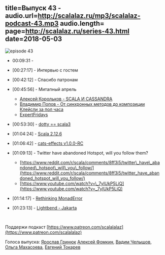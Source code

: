 title=Выпуск 43 -
audio.url=http://scalalaz.ru/mp3/scalalaz-podcast-43.mp3
audio.length=
page=http://scalalaz.ru/series-43.html
date=2018-05-03
----

![episode 43](img/episode43.jpg)

* 00:09:31 -

*   [00:27:17] - Интервью с гостем
*   [00:42:12] - Спасибо патронам
*   [00:45:56] - Митапный апрель
    - [Алексей Корольков - SCALA И CASSANDRA](https://youtu.be/yxq6My6h_c0)
    - [Владимир Попов - От синхронных методов до композиции Клейсли за пол часа](https://youtu.be/dWyGM3MnN0A)
    - [ExpertFridays](https://www.youtube.com/user/ExpertFridays/videos)
*   [00:53:30] - [dotty == scala3](https://www.scala-lang.org/blog/2018/04/19/scala-3.html)
*   [01:04:24] - [Scala 2.12.6](https://github.com/scala/scala/releases/tag/v2.12.6)
*   [01:06:42] - [cats-effects v1.0.0-RC](https://github.com/typelevel/cats-effect/releases/tag/v1.0.0-RC)
*   [01:09:13] - Twitter have abandoned Hotspot, will you follow them?
    - [https://www.reddit.com/r/scala/comments/8ff3i5/twitter\_have\_abandoned\_hotspot\_will\_you\_follow/](https://www.reddit.com/r/scala/comments/8ff3i5/twitter_have_abandoned_hotspot_will_you_follow/)
    - [https://www.youtube.com/watch?v=\_7yIUkP5LiQ](https://www.youtube.com/watch?v=_7yIUkP5LiQ)
*   [01:14:17] - [Rethinking MonadError](https://typelevel.org/blog/2018/04/13/rethinking-monaderror.html)
*   [01:23:13] - [Lightbend - Jakarta](https://www.lightbend.com/blog/in-support-of-jakarta-ees-quest-to-accelerate-cloud-native-java)

<br/>

Поддержи подкаст [https://www.patreon.com/scalalalaz](https://www.patreon.com/scalalalaz)

Голоса выпуска: 
[Ярослав Гринюк](https://github.com/yarhrn)
[Алексей Фомкин](https://github.com/fomkin), 
[Вадим Челышов](http://github.com/dos65),
[Ольга Махасоева](https://twitter.com/oli_kitty),
[Евгений Токарев](http://github.com/strobe)
